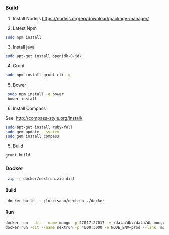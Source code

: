### Build

1. Install Nodejs https://nodejs.org/en/download/package-manager/

2. Latest Npm

```bash
sudo npm install
```

3. Install java

```bash
sudo apt-get install openjdk-8-jdk
```
4. Grunt

```bash
sudo npm install grunt-cli -g
```

5. Bower
```bash
 sudo npm install -g bower
 bower install
```
6. Install Compass

See: http://compass-style.org/install/

```bash
sudo apt-get install ruby-full
sudo gem update --system
sudo gem install compass
```

5. Build

```bash
grunt build
```

### Docker

```bash
 zip -r docker/nextrun.zip dist
```
#### Build

```bash
 docker build -t jluccisano/nextrun ./docker
```

#### Run

```bash
docker run  -dit --name mongo -p 27017:27017 -v /data/db:/data/db mongo
docker run -dit --name nextrun -p 4000:3000 -e NODE_ENV=prod --link  mongo:mongo nextrun
```




